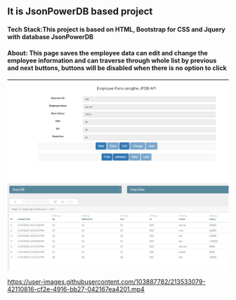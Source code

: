 ## It is JsonPowerDB based project
#### Tech Stack:This project is based on HTML, Bootstrap for CSS and Jquery with database JsonPowerDB
#### About: This page saves the employee data can edit and change the employee information and can traverse through whole list by previous and next buttons, buttons will be disabled when there is no option to click
<img src="./images/pic1.jpg">
<img src="./images/pic2.jpg">

https://user-images.githubusercontent.com/103887782/213533079-42110816-cf2e-4916-bb27-042167ea4201.mp4

